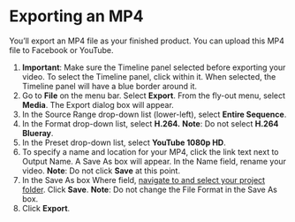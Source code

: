 # Exporting an MP4

You’ll export an MP4 file as your finished product. You can upload this MP4 file to Facebook or YouTube.

1. **Important**: Make sure the Timeline panel selected before exporting your video. To select the Timeline panel, click within it. When selected, the Timeline panel will have a blue border around it. 
2. Go to **File** on the menu bar. Select **Export**. From the fly-out menu, select **Media**. The Export dialog box will appear.
3. In the Source Range drop-down list \(lower-left\), select **Entire Sequence**.
4. In the Format drop-down list, select **H.264.** **Note**: Do not select **H.264 Blueray**.
5. In the Preset drop-down list, select **YouTube 1080p HD**.
6. To specify a name and location for your MP4, click the link text next to Output Name. A Save As box will appear. In the Name field, rename your video. **Note**: Do not click **Save** at this point.
7. In the Save As box Where field, [navigate to and select your project folder](https://jjloomis.gitbooks.io/file-and-folder-management/content/navigating-folder-tree.html). Click **Save**. **Note**: Do not change the File Format in the Save As box.
8. Click **Export**.



